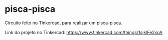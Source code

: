 # pisca-pisca

Circuito feito no Tinkercad, para realizar um pisca-pisca.

Link do projeto no Tinkercad: https://www.tinkercad.com/things/1sjklFe2xoA
